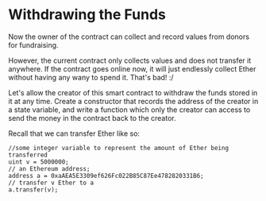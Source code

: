 # Withdrawing the Funds

Now the owner of the contract can collect and record values from donors for fundraising.

However, the current contract only collects values and does not transfer it anywhere. If the contract goes online now, it will just endlessly collect Ether without having any wany to spend it. That's bad! :/

Let's allow the creator of this smart contract to withdraw the funds stored in it at any time. Create a constructor that records the address of the creator in a state variable, and write a function which only the creator can access to send the money in the contract back to the creator. 

Recall that we can transfer Ether like so:

```
//some integer variable to represent the amount of Ether being transferred
uint v = 5000000; 
// an Ethereum address;
address a = 0xaAEA5E3309ef626Fc022B85C87Ee4782820331B6;
// transfer v Ether to a
a.transfer(v); 
```
